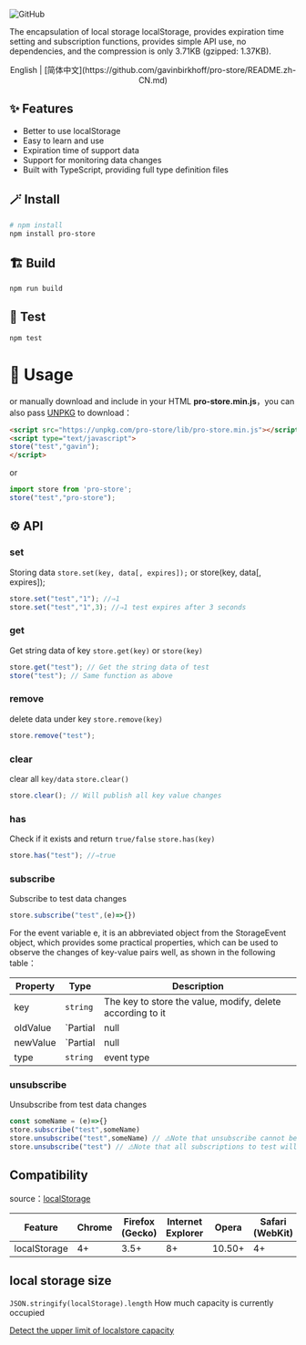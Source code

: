 ![GitHub](https://img.shields.io/github/license/gavinbirkhoff/pro-store)

The encapsulation of local storage localStorage, provides expiration time setting and subscription functions, provides simple API use, no dependencies, and the compression is only 3.71KB (gzipped: 1.37KB).

<div align="center">
English | [简体中文](https://github.com/gavinbirkhoff/pro-store/README.zh-CN.md)
</div>

## ✨ Features

- Better to use localStorage
- Easy to learn and use
- Expiration time of support data
- Support for monitoring data changes
- Built with TypeScript, providing full type definition files

## 🪄 Install

```bash
# npm install
npm install pro-store
```

## 🏗️ Build

```bash
npm run build
```

## 🧪 Test

```bash
npm test
```

# 🔨 Usage

or manually download and include in your HTML **pro-store.min.js**，you can also pass [UNPKG](https://unpkg.com/pro-store/lib/) to download：

```html
<script src="https://unpkg.com/pro-store/lib/pro-store.min.js"></script>
<script type="text/javascript">
store("test","gavin");
</script>
```

or

```js
import store from 'pro-store';
store("test","pro-store");
```

## ⚙️ API

### set

Storing data
`store.set(key, data[, expires]);`
or store(key, data[, expires]);

```js
store.set("test","1"); //⇒1
store.set("test","1",3); //⇒1 test expires after 3 seconds
```

### get

Get string data of key
`store.get(key)`
or `store(key)`

```js
store.get("test"); // Get the string data of test
store("test"); // Same function as above
```

### remove

delete data under key `store.remove(key)`

```js
store.remove("test");
```

### clear

clear all `key/data` `store.clear()`

```js
store.clear(); // Will publish all key value changes
```

### has

Check if it exists and return `true/false` `store.has(key)`

```js
store.has("test"); //⇒true
```

### subscribe

Subscribe to test data changes

```js
store.subscribe("test",(e)=>{})
```

For the event variable e, it is an abbreviated object from the StorageEvent object, which provides some practical properties, which can be used to observe the changes of key-value pairs well, as shown in the following table：

| Property | Type | Description|
| -------- | ------ | ------------------------------------------------------------ |
| key| `string` | The key to store the value, modify, delete according to it |
| oldValue | `Partial<any> | null | string`| last value |
| newValue | `Partial<any> | null | string`| current new value |
| type| `string` | event type |

### unsubscribe

Unsubscribe from test data changes

```js
const someName = (e)=>{}
store.subscribe("test",someName)
store.unsubscribe("test",someName) // ⚠️Note that unsubscribe cannot be an anonymous method
store.unsubscribe("test") // ⚠️Note that all subscriptions to test will be cancelled including anonymous functions
```

## Compatibility

source：[localStorage](https://developer.mozilla.org/en-US/docs/Web/API/Window/localStorage)

| Feature | Chrome | Firefox (Gecko) | Internet Explorer | Opera| Safari (WebKit) | iPhone(IOS) | Android | Opera Mobile | Window Phone |
| ------------ | ------ | --------------- | ----------------- | ------ | --------------- | ----------- | ------- | ------------ | ------------ |
| localStorage | 4+ | 3.5+| 8+| 10.50+ | 4+| 3.2+| 2.1+| 11+| 8+ |

## local storage size

`JSON.stringify(localStorage).length` How much capacity is currently occupied

[Detect the upper limit of localstore capacity](https://arty.name/localstorage.html)
